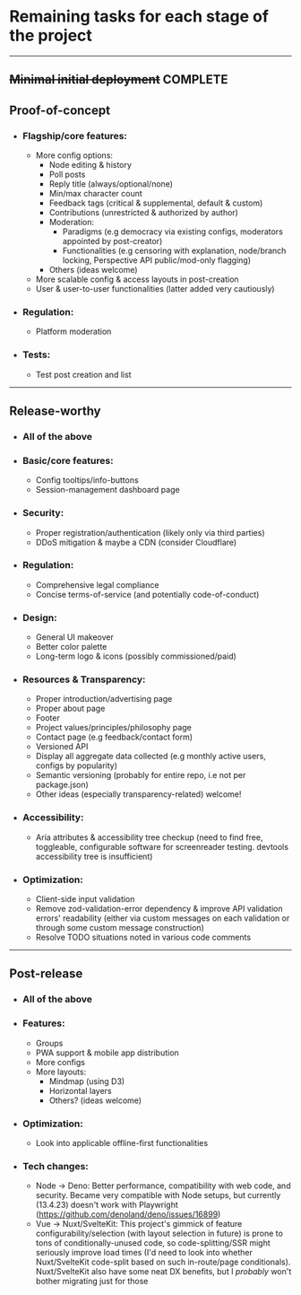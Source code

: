# Remaining tasks for each stage of the project

<hr>

## ~~Minimal initial deployment~~ COMPLETE

## Proof-of-concept

- ### Flagship/core features:
  - More config options:
    - Node editing & history
    - Poll posts
    - Reply title (always/optional/none)
    - Min/max character count
    - Feedback tags (critical & supplemental, default & custom)
    - Contributions (unrestricted & authorized by author)
    - Moderation:
      - Paradigms (e.g democracy via existing configs, moderators appointed by post-creator)
      - Functionalities (e.g censoring with explanation, node/branch locking, Perspective API public/mod-only flagging)
    - Others (ideas welcome)
  - More scalable config & access layouts in post-creation
  - User & user-to-user functionalities (latter added very cautiously)
- ### Regulation:
  - Platform moderation
- ### Tests:
  - Test post creation and list

<hr>

## Release-worthy

- ### All of the above
- ### Basic/core features:
  - Config tooltips/info-buttons
  - Session-management dashboard page
- ### Security:
  - Proper registration/authentication (likely only via third parties)
  - DDoS mitigation & maybe a CDN (consider Cloudflare)
- ### Regulation:
  - Comprehensive legal compliance
  - Concise terms-of-service (and potentially code-of-conduct)
- ### Design:
  - General UI makeover
  - Better color palette
  - Long-term logo & icons (possibly commissioned/paid)
- ### Resources & Transparency:
  - Proper introduction/advertising page
  - Proper about page
  - Footer
  - Project values/principles/philosophy page
  - Contact page (e.g feedback/contact form)
  - Versioned API
  - Display all aggregate data collected (e.g monthly active users, configs by popularity)
  - Semantic versioning (probably for entire repo, i.e not per package.json)
  - Other ideas (especially transparency-related) welcome!
- ### Accessibility:
  - Aria attributes & accessibility tree checkup (need to find free, toggleable, configurable software for screenreader testing. devtools accessibility tree is insufficient)
- ### Optimization:
  - Client-side input validation
  - Remove zod-validation-error dependency & improve API validation errors' readability (either via custom messages on each validation or through some custom message construction)
  - Resolve TODO situations noted in various code comments

<hr>

## Post-release

- ### All of the above
- ### Features:
  - Groups
  - PWA support & mobile app distribution
  - More configs
  - More layouts:
    - Mindmap (using D3)
    - Horizontal layers
    - Others? (ideas welcome)
- ### Optimization:
  - Look into applicable offline-first functionalities
- ### Tech changes:
  - Node -> Deno: Better performance, compatibility with web code, and security. Became very compatible with Node setups, but currently (13.4.23) doesn't work with Playwright (https://github.com/denoland/deno/issues/16899)
  - Vue -> Nuxt/SvelteKit: This project's gimmick of feature configurability/selection (with layout selection in future) is prone to tons of conditionally-unused code, so code-splitting/SSR might seriously improve load times (I'd need to look into whether Nuxt/SvelteKit code-split based on such in-route/page conditionals). Nuxt/SvelteKit also have some neat DX benefits, but I _probably_ won't bother migrating just for those
